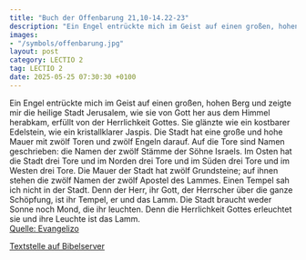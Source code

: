 ```yaml
---
title: "Buch der Offenbarung 21,10-14.22-23"
description: "Ein Engel entrückte mich im Geist auf einen großen, hohen Berg und zeigte mir die heilige Stadt Jerusalem, wie sie von Gott her aus dem Himmel herabkam, erfüllt von der Herrlichkeit Gottes. Sie glänzte wie ein kostbarer Edelstein, wie ein kristallklarer Jaspis. Die Stadt hat eine...."
images:
- "/symbols/offenbarung.jpg"
layout: post
category: LECTIO 2
tag: LECTIO 2
date: 2025-05-25 07:30:30 +0100
---
```

Ein Engel entrückte mich im Geist auf einen großen, hohen Berg und zeigte mir die heilige Stadt Jerusalem, wie sie von Gott her aus dem Himmel herabkam,
erfüllt von der Herrlichkeit Gottes. Sie glänzte wie ein kostbarer Edelstein, wie ein kristallklarer Jaspis.
Die Stadt hat eine große und hohe Mauer mit zwölf Toren und zwölf Engeln darauf.<!--more--> Auf die Tore sind Namen geschrieben: die Namen der zwölf Stämme der Söhne Israels.
Im Osten hat die Stadt drei Tore und im Norden drei Tore und im Süden drei Tore und im Westen drei Tore.
Die Mauer der Stadt hat zwölf Grundsteine; auf ihnen stehen die zwölf Namen der zwölf Apostel des Lammes.
Einen Tempel sah ich nicht in der Stadt. Denn der Herr, ihr Gott, der Herrscher über die ganze Schöpfung, ist ihr Tempel, er und das Lamm.
Die Stadt braucht weder Sonne noch Mond, die ihr leuchten. Denn die Herrlichkeit Gottes erleuchtet sie und ihre Leuchte ist das Lamm.<br>
[Quelle: Evangelizo](https://evangeliumtagfuertag.org/DE/gospel)

[Textstelle auf Bibelserver](https://www.bibleserver.com/EU/Offenbarung21,10-14.22-23)
